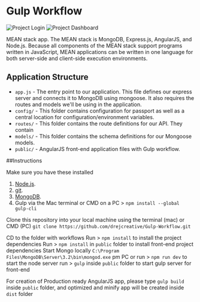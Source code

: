 # Gulp Workflow
![Project Login](linker.jpg)
![Project Dashboard](linker1.jpg)

MEAN stack app. The MEAN stack is MongoDB, Express.js, AngularJS, and Node.js. Because all components of the MEAN stack support programs written in JavaScript, MEAN applications can be written in one language for both server-side and client-side execution environments.

## Application Structure

- `app.js` - The entry point to our application. This file defines our express server and connects it to MongoDB using mongoose. It also requires the routes and models we'll be using in the application.
- `config/` - This folder contains configuration for passport as well as a central location for configuration/environment variables.
- `routes/` - This folder contains the route definitions for our API. They contain
- `models/` - This folder contains the schema definitions for our Mongoose models.
- `public/` - AngularJS front-end application files with Gulp workflow.

##Instructions

Make sure you have these installed
1. [Node.js](www.nodejs.org).
2. [git](www.git-scm.com).
3. [MongoDB](https://www.mongodb.com/download-center?jmp=nav#community).
3. Gulp via the Mac terminal or CMD on a PC > `npm install --global gulp-cli`

Clone this repository into your local machine using the terminal (mac) or CMD (PC)
`git clone https://github.com/drejcreative/Gulp-Workflow.git`

CD to the folder with workflows
Run > `npm install` to install the project dependencies
Run > `npm install`  in `public` folder to install front-end project dependencies
Start Mongo locally `C:\Program Files\MongoDB\Server\3.2\bin\mongod.exe` pm PC or
run > `npm run dev` to start the node server
run > `gulp` inside `public` folder to start gulp server for front-end

For creation of Production ready AngularJS app, please type `gulp build` inside `public` folder, and optimized and minify app will be created inside `dist` folder
